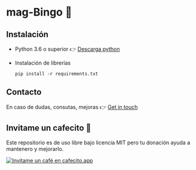 # mag-Bingo 📝



## Instalación

* Python 3.6 o superior 👉 <a href="https://www.python.org/downloads/">Descarga python</a>
* Instalación de librerías

    ```
    pip install -r requirements.txt
    ```



## Contacto
En caso de dudas, consutas, mejoras 👉 <a href="https://yagopajarino.github.io/repos-contact/?mag-Bingo" target="_blank">Get in touch</a>

## Invitame un cafecito :money_with_wings:
Este repositorio es de uso libre bajo licencia MIT pero tu donación ayuda a mantenero y mejorarlo.

[![Invitame un café en cafecito.app](https://cdn.cafecito.app/imgs/buttons/button_3.svg)](https://cafecito.app/yagopajarino)
